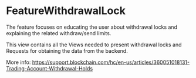 # FeatureWithdrawalLock

The feature focuses on educating the user about withdrawal locks and explaining the related withdraw/send limits.

This view contains all the Views needed to present withdrawal locks and Requests for obtaining the data from the backend.

More info: https://support.blockchain.com/hc/en-us/articles/360051018131-Trading-Account-Withdrawal-Holds
